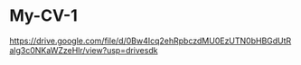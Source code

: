 # My-CV-1
https://drive.google.com/file/d/0Bw4Icq2ehRpbczdMU0EzUTN0bHBGdUtRalg3c0NKaWZzeHlr/view?usp=drivesdk
